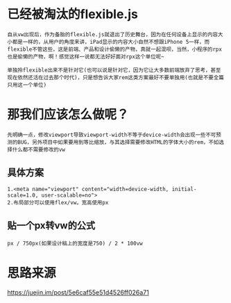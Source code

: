 # 已经被淘汰的flexible.js

    自从vw出现后，作为备胎的flexible.js就退出了历史舞台，因为在任何设备上显示的内容大小都是一样的，从用户的角度来讲，iPad显示的内容大小自然不想跟iPhone 5一样，而flexible不管这些，这是前端、产品和设计偷懒的产物，真就一起混呗，当然，小程序的rpx也是偷懒的产物，啊！感觉这样一说都无法好好面对rpx这个单位呢~

    单独拎flexible出来不是针对它(也可以说是针对它，因为它让大多数前端放弃了思考，甚至现在依然还活在过去那个时代)，只是想告诉大家rem这类方案最好不要单独用(也就是不要全篇只用这一个单位)

# 那我们应该怎么做呢？

    先明确一点，修改viewport导致viewport-width不等于device-width会出现一些不可预测的BUG，另外项目中如果要用到等比缩放，与其选择需要修改HTML的字体大小的rem，不如选择什么都不需要修改的vw

  ## 具体方案

    1.<meta name="viewport" content="width=device-width, initial-scale=1.0, user-scalable=no">
    2.布局部分可以使用flex/vw，宽高使用px

  ## 贴一个px转vw的公式

    px / 750px(如果设计稿上的宽度是750) / 2 * 100vw

# 思路来源

https://juejin.im/post/5e6caf55e51d4526ff026a71
